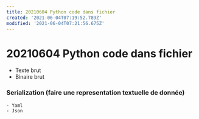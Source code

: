 ```yaml
---
title: 20210604 Python code dans fichier
created: '2021-06-04T07:19:52.789Z'
modified: '2021-06-04T07:21:56.675Z'
---
```


# 20210604 Python code dans fichier


- Texte brut
- Binaire brut


### Serialization (faire une representation textuelle de donnée)
```````
- Yaml
- Json
`````````


